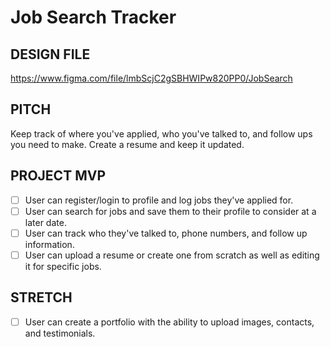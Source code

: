 # Job Search Tracker

## DESIGN FILE
https://www.figma.com/file/lmbScjC2gSBHWIPw820PP0/JobSearch

## PITCH
Keep track of where you've applied, who you've talked to, and follow ups you need to make. Create a resume and keep it updated. 

## PROJECT MVP
- [ ] User can register/login to profile and log jobs they've applied for. 
- [ ] User can search for jobs and save them to their profile to consider at a later date. 
- [ ] User can track who they've talked to, phone numbers, and follow up information.
- [ ] User can upload a resume or create one from scratch as well as editing it for specific jobs. 

## STRETCH
- [ ] User can create a portfolio with the ability to upload images, contacts, and testimonials.
